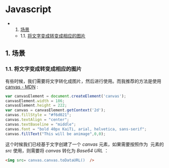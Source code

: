 # Javascript

* 1. [场景](#)
	* 1.1. [将文字变成转变成相应的图片](#-1)

##  1. <a name=''></a>场景

###  1.1. <a name='-1'></a>将文字变成转变成相应的图片

有些时候，我们需要将文字转化成图片，然后进行使用。而我推荐的方法是使用 [canvas - MDN](https://developer.mozilla.org/zh-CN/docs/Web/API/Canvas_API/Tutorial/Basic_usage) :

```javascript
var canvasElement = document.createElement('canvas');
canvasElement.width = 186;
canvasElement.height = 222;
var canvas = canvasElement.getContext('2d');
canvas.fillStyle = "#f6d021";
canvas.textAlign = "center";
canvas.textBaseline = "middle";
canvas.font = "bold 40px KaiTi, arial, helvetica, sans-serif";
canvas.fillText("This will be animage",0,0);
```

这个时候我们已经基于文字创建了一个 *canvas* 元素，如果需要按照作为 *<img>* 元素的 *src* 使用，则需要将 *canvas* 转化为 *Base64 URL* ：

```html
<img src= canvas.canvas.toDataURL()  />
```
